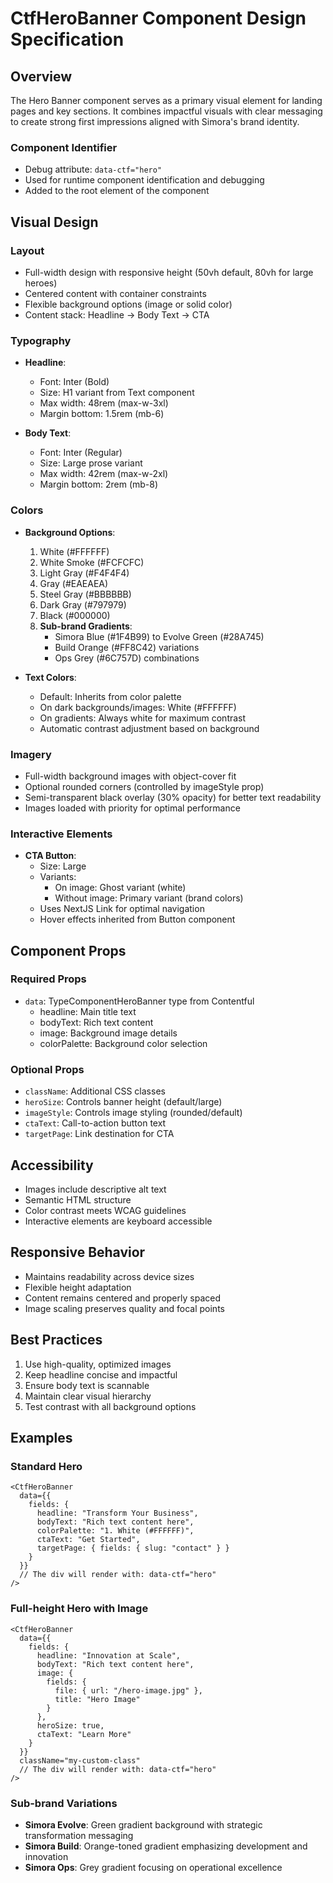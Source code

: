 # CtfHeroBanner Component Design Specification

## Overview
The Hero Banner component serves as a primary visual element for landing pages and key sections. It combines impactful visuals with clear messaging to create strong first impressions aligned with Simora's brand identity.

### Component Identifier
- Debug attribute: `data-ctf="hero"`
- Used for runtime component identification and debugging
- Added to the root element of the component

## Visual Design

### Layout
- Full-width design with responsive height (50vh default, 80vh for large heroes)
- Centered content with container constraints
- Flexible background options (image or solid color)
- Content stack: Headline → Body Text → CTA

### Typography
- **Headline**:
  - Font: Inter (Bold)
  - Size: H1 variant from Text component
  - Max width: 48rem (max-w-3xl)
  - Margin bottom: 1.5rem (mb-6)

- **Body Text**:
  - Font: Inter (Regular)
  - Size: Large prose variant
  - Max width: 42rem (max-w-2xl)
  - Margin bottom: 2rem (mb-8)

### Colors
- **Background Options**:
  1. White (#FFFFFF)
  2. White Smoke (#FCFCFC)
  3. Light Gray (#F4F4F4)
  4. Gray (#EAEAEA)
  5. Steel Gray (#BBBBBB)
  6. Dark Gray (#797979)
  7. Black (#000000)
  8. **Sub-brand Gradients**:
     - Simora Blue (#1F4B99) to Evolve Green (#28A745)
     - Build Orange (#FF8C42) variations
     - Ops Grey (#6C757D) combinations

- **Text Colors**:
  - Default: Inherits from color palette
  - On dark backgrounds/images: White (#FFFFFF)
  - On gradients: Always white for maximum contrast
  - Automatic contrast adjustment based on background

### Imagery
- Full-width background images with object-cover fit
- Optional rounded corners (controlled by imageStyle prop)
- Semi-transparent black overlay (30% opacity) for better text readability
- Images loaded with priority for optimal performance

### Interactive Elements
- **CTA Button**:
  - Size: Large
  - Variants:
    - On image: Ghost variant (white)
    - Without image: Primary variant (brand colors)
  - Uses NextJS Link for optimal navigation
  - Hover effects inherited from Button component

## Component Props

### Required Props
- `data`: TypeComponentHeroBanner type from Contentful
  - headline: Main title text
  - bodyText: Rich text content
  - image: Background image details
  - colorPalette: Background color selection

### Optional Props
- `className`: Additional CSS classes
- `heroSize`: Controls banner height (default/large)
- `imageStyle`: Controls image styling (rounded/default)
- `ctaText`: Call-to-action button text
- `targetPage`: Link destination for CTA

## Accessibility
- Images include descriptive alt text
- Semantic HTML structure
- Color contrast meets WCAG guidelines
- Interactive elements are keyboard accessible

## Responsive Behavior
- Maintains readability across device sizes
- Flexible height adaptation
- Content remains centered and properly spaced
- Image scaling preserves quality and focal points

## Best Practices
1. Use high-quality, optimized images
2. Keep headline concise and impactful
3. Ensure body text is scannable
4. Maintain clear visual hierarchy
5. Test contrast with all background options

## Examples

### Standard Hero
```tsx
<CtfHeroBanner
  data={{
    fields: {
      headline: "Transform Your Business",
      bodyText: "Rich text content here",
      colorPalette: "1. White (#FFFFFF)",
      ctaText: "Get Started",
      targetPage: { fields: { slug: "contact" } }
    }
  }}
  // The div will render with: data-ctf="hero"
/>
```

### Full-height Hero with Image
```tsx
<CtfHeroBanner
  data={{
    fields: {
      headline: "Innovation at Scale",
      bodyText: "Rich text content here",
      image: {
        fields: {
          file: { url: "/hero-image.jpg" },
          title: "Hero Image"
        }
      },
      heroSize: true,
      ctaText: "Learn More"
    }
  }}
  className="my-custom-class"
  // The div will render with: data-ctf="hero"
/>
```

### Sub-brand Variations
- **Simora Evolve**: Green gradient background with strategic transformation messaging
- **Simora Build**: Orange-toned gradient emphasizing development and innovation
- **Simora Ops**: Grey gradient focusing on operational excellence
